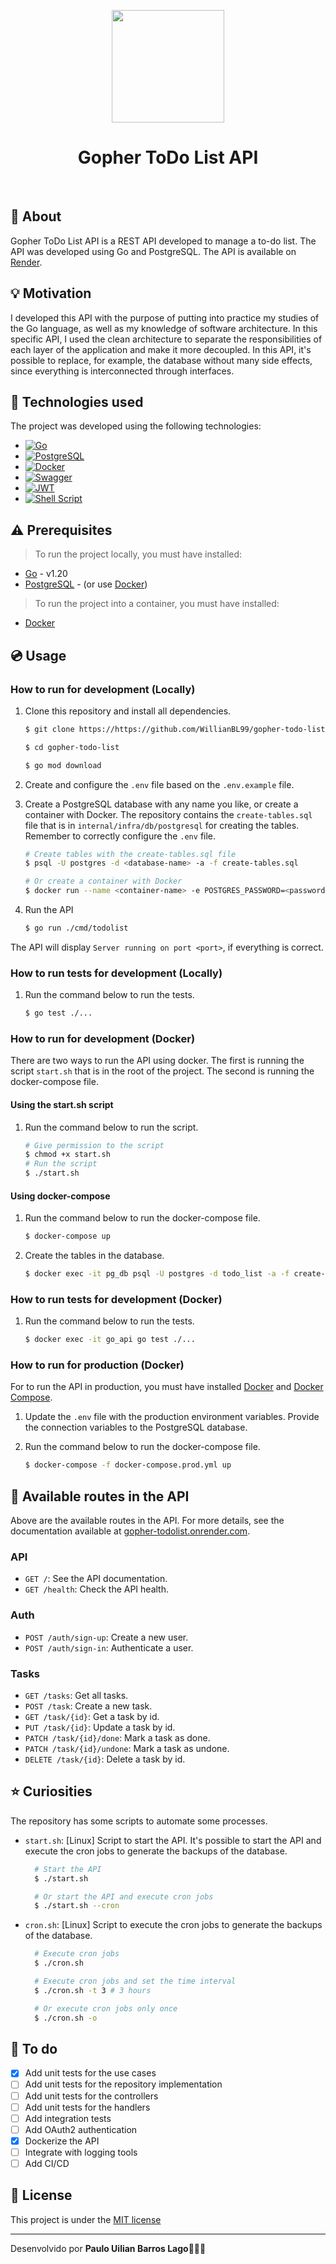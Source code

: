<p align="center">
  <a href="https://github.com/WillianBL99/repo-provas">
    <img src="https://github.com/WillianBL99/gopher-todo_list/assets/65803142/fc32a68b-929e-4849-8f66-d5d875f5456f" width="180" >
  </a>

  <h1 align="center">
    Gopher ToDo List API
  </h3>
</p>
</br>

## :page_facing_up: About

Gopher ToDo List API is a REST API developed to manage a to-do list. The API was developed using Go and PostgreSQL. The API is available on [Render](https://gopher-todolist.onrender.com/).

## :bulb: Motivation

I developed this API with the purpose of putting into practice my studies of the Go language, as well as my knowledge of software architecture. In this specific API, I used the clean architecture to separate the responsibilities of each layer of the application and make it more decoupled. In this API, it's possible to replace, for example, the database without many side effects, since everything is interconnected through interfaces.

## :rocket: Technologies used
The project was developed using the following technologies:

- [<img src="https://img.shields.io/badge/Go-00ADD8?style=for-the-badge&logo=go&logoColor=white" alt="Go" />](https://golang.org/)
- [<img src="https://img.shields.io/badge/PostgreSQL-4169E1?style=for-the-badge&logo=postgresql&logoColor=white" alt="PostgreSQL" />](https://www.postgresql.org/)
- [<img src="https://img.shields.io/badge/Docker-2496ED?style=for-the-badge&logo=docker&logoColor=white" alt="Docker" />](https://www.docker.com/)
- [<img src="https://img.shields.io/badge/Swagger-85EA2D?style=for-the-badge&logo=swagger&logoColor=black" alt="Swagger" />](https://swagger.io/)
- [<img src="https://img.shields.io/badge/JWT-000000?style=for-the-badge&logo=json-web-tokens&logoColor=white" alt="JWT" />](https://jwt.io/)
- [<img src="https://img.shields.io/badge/Shell_Script-121011?style=for-the-badge&logo=gnu-bash&logoColor=white" alt="Shell Script" />](https://www.shellscript.sh/)

## :warning: Prerequisites
>To run the project locally, you must have installed:
- [Go](https://golang.org/) - v1.20
- [PostgreSQL](https://www.postgresql.org/) - (or use [Docker](https://www.docker.com/))

>To run the project into a container, you must have installed:
- [Docker](https://www.docker.com/)

## :cd: Usage
### How to run for development (Locally)

1. Clone this repository and install all dependencies.

    ```bash
    $ git clone https://https://github.com/WillianBL99/gopher-todo-list.git

    $ cd gopher-todo-list

    $ go mod download
    ```

2. Create and configure the `.env` file based on the `.env.example` file.

3. Create a PostgreSQL database with any name you like, or create a container with Docker. The repository contains the `create-tables.sql` file that is in `internal/infra/db/postgresql` for creating the tables. Remember to correctly configure the `.env` file.

    ```bash
    # Create tables with the create-tables.sql file
    $ psql -U postgres -d <database-name> -a -f create-tables.sql
    
    # Or create a container with Docker
    $ docker run --name <container-name> -e POSTGRES_PASSWORD=<password> -p 5432:5432 -d postgres
    ```

4. Run the API

    ```bash
    $ go run ./cmd/todolist
    ```

The API will display `Server running on port <port>`, if everything is correct.

### How to run tests for development (Locally)

1. Run the command below to run the tests.

    ```bash
    $ go test ./...
    ```

### How to run for development (Docker)

There are two ways to run the API using docker. The first is running the script `start.sh` that is in the root of the project. The second is running the docker-compose file.

#### Using the start.sh script
1. Run the command below to run the script.

    ```bash
    # Give permission to the script
    $ chmod +x start.sh
    # Run the script
    $ ./start.sh
    ```

#### Using docker-compose
1. Run the command below to run the docker-compose file.

    ```bash
    $ docker-compose up
    ```
2. Create the tables in the database.

    ```bash
    $ docker exec -it pg_db psql -U postgres -d todo_list -a -f create-tables.sql
    ```

### How to run tests for development (Docker)
1. Run the command below to run the tests.

    ```bash
    $ docker exec -it go_api go test ./...
    ```

### How to run for production (Docker)
For to run the API in production, you must have installed [Docker](https://www.docker.com/) and [Docker Compose](https://docs.docker.com/compose/).
1. Update the `.env` file with the production environment variables. Provide the connection variables to the PostgreSQL database.
2. Run the command below to run the docker-compose file.

    ```bash
    $ docker-compose -f docker-compose.prod.yml up
    ```

## :twisted_rightwards_arrows: Available routes in the API
Above are the available routes in the API. For more details, see the documentation available at [gopher-todolist.onrender.com](https://gopher-todolist.onrender.com/).

### API
- `GET /`: See the API documentation.
- `GET /health`: Check the API health.
### Auth
- `POST /auth/sign-up`: Create a new user.
- `POST /auth/sign-in`: Authenticate a user.

### Tasks
- `GET /tasks`: Get all tasks.
- `POST /task`: Create a new task.
- `GET /task/{id}`: Get a task by id.
- `PUT /task/{id}`: Update a task by id.
- `PATCH /task/{id}/done`: Mark a task as done.
- `PATCH /task/{id}/undone`: Mark a task as undone.
- `DELETE /task/{id}`: Delete a task by id.

## :star: Curiosities

The repository has some scripts to automate some processes.
- `start.sh`: [Linux] Script to start the API. It's possible to start the API and execute the cron jobs to generate the backups of the database.
  
  ```bash
    # Start the API
    $ ./start.sh

    # Or start the API and execute cron jobs
    $ ./start.sh --cron
    ```
- `cron.sh`: [Linux] Script to execute the cron jobs to generate the backups of the database.
  
  ```bash
    # Execute cron jobs
    $ ./cron.sh

    # Execute cron jobs and set the time interval
    $ ./cron.sh -t 3 # 3 hours

    # Or execute cron jobs only once
    $ ./cron.sh -o

## :memo: To do
- [x] Add unit tests for the use cases
- [ ] Add unit tests for the repository implementation
- [ ] Add unit tests for the controllers
- [ ] Add unit tests for the handlers
- [ ] Add integration tests
- [ ] Add OAuth2 authentication
- [x] Dockerize the API
- [ ] Integrate with logging tools
- [ ] Add CI/CD
    
## :page_facing_up: License
This project is under the [MIT license](https://github.com/WillianBL99/gopher-todo_list/blob/main/LICENSE)

---
Desenvolvido por **Paulo Uilian Barros Lago**🧑🏻‍💻
